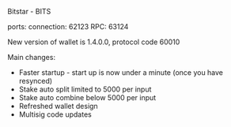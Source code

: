 
Bitstar - BITS

ports:
connection:	62123
RPC:			63124

New version of wallet is 1.4.0.0, protocol code 60010

Main changes:

- Faster startup - start up is now under a minute (once you have resynced)
- Stake auto split limited to 5000 per input
- Stake auto combine below 5000 per input
- Refreshed wallet design
- Multisig code updates
